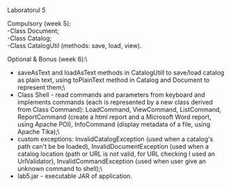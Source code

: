 Laboratorul 5

Compulsory (week 5):\
-Class Document;\
-Class Catalog;\
-Class CatalogUtil (methods: save, load, view).

Optional & Bonus (week 6):\
- saveAsText and loadAsText methods in CatalogUtill to save/load catalog as plain text, using toPlainText method in Catalog and Document to represent them;\
- Class Shell - read commands and parameters from keyboard and implements commands (each is represented by a new class derived from Class Command): LoadCommand, ViewCommand, ListCommand, ReportCommand (create a html report and a Microsoft Word report, using Apache POI), InfoCommand (display metadata of a file, using Apache Tika);\
- custom exceptions: InvalidCatalogException (used when a catalog's path can't be be loaded), InvalidDocumentException (used when a catalog location (path or URL is not valid, for URL checking I used an UrlValidator), InvalidCommandException (used when user give an unknown command to shell);\
- lab5.jar - executable JAR of application.
